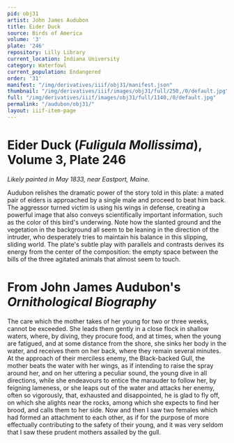 ```yaml
---
pid: obj31
artist: John James Audubon
title: Eider Duck
source: Birds of America
volume: '3'
plate: '246'
repository: Lilly Library
current_location: Indiana University
category: Waterfowl
current_population: Endangered
order: '31'
manifest: "/img/derivatives/iiif/obj31/manifest.json"
thumbnail: "/img/derivatives/iiif/images/obj31/full/250,/0/default.jpg"
full: "/img/derivatives/iiif/images/obj31/full/1140,/0/default.jpg"
permalink: "/audubon/obj31/"
layout: iiif-item-page
---
```

# Eider Duck (_Fuligula Mollissima_), Volume 3, Plate 246

_Likely painted in May 1833, near Eastport, Maine._

Audubon relishes the dramatic power of the story told in this plate: a mated pair of eiders is approached by a single male and proceed to beat him back. The aggressor turned victim is using his wings in defense, creating a powerful image that also conveys scientifically important information, such as the color of this bird's underwing. Note how the slanted ground and the vegetation in the background all seem to be leaning in the direction of the intruder, who desperately tries to maintain his balance in this slipping, sliding world. The plate's subtle play with parallels and contrasts derives its energy from the center of the composition: the empty space between the bills of the three agitated animals that almost seem to touch.

# From John James Audubon's _Ornithological Biography_

The care which the mother takes of her young for two or three weeks, cannot be exceeded. She leads them gently in a close flock in shallow waters, where, by diving, they procure food, and at times, when the young are fatigued, and at some distance from the shore, she sinks her body in the water, and receives them on her back, where they remain several minutes. At the approach of their merciless enemy, the Black-backed Gull, the mother beats the water with her wings, as if intending to raise the spray around her, and on her uttering a peculiar sound, the young dive in all directions, while she endeavours to entice the marauder to follow her, by feigning lameness, or she leaps out of the water and attacks her enemy, often so vigorously, that, exhausted and disappointed, he is glad to fly off, on which she alights near the rocks, among which she expects to find her brood, and calls them to her side. Now and then I saw two females which had formed an attachment to each other, as if for the purpose of more effectually contributing to the safety of their young, and it was very seldom that I saw these prudent mothers assailed by the gull.
